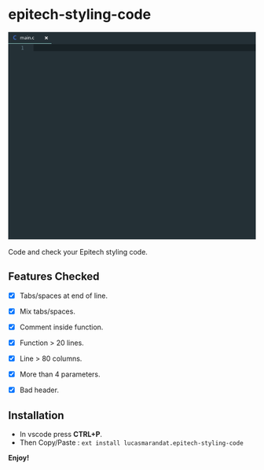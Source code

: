 
# epitech-styling-code

  

![demo](images/quickView.gif)

  

Code and check your Epitech styling code.

  

## Features Checked

- [x] Tabs/spaces at end of line.

- [x] Mix tabs/spaces.

- [x] Comment inside function.

- [x] Function > 20 lines.

- [x] Line > 80 columns.

- [x] More than 4 parameters.

- [x] Bad header.

  

## Installation

- In vscode press **CTRL+P**.
- Then Copy/Paste :
`ext install lucasmarandat.epitech-styling-code`

  

**Enjoy!**